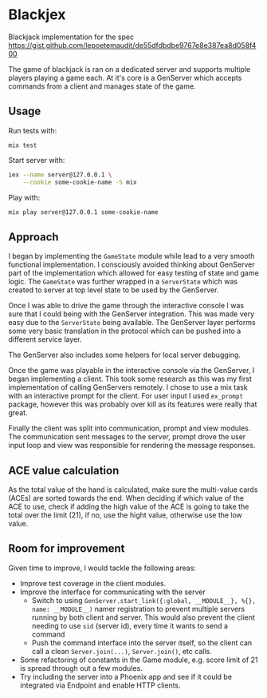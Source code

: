 # Blackjex

Blackjack implementation for the spec https://gist.github.com/lepoetemaudit/de55dfdbdbe9767e8e387ea8d058f400

The game of blackjack is ran on a dedicated server and supports multiple players playing a game each. At it's core is a GenServer which accepts commands from a client and manages state of the game.

## Usage

Run tests with:

```
mix test
```

Start server with:

```bash
iex --name server@127.0.0.1 \
    --cookie some-cookie-name -S mix
```

Play with:

```bash
mix play server@127.0.0.1 some-cookie-name
```

## Approach

I began by implementing the `GameState` module while lead to a very smooth functional implementation. I consciously avoided thinking about GenServer part of the implementation which allowed for easy testing of state and game logic. The `GameState` was further wrapped in a `ServerState` which was created to server at top level state to be used by the GenServer.

Once I was able to drive the game through the interactive console I was sure that I could being with the GenServer integration. This was made very easy due to the `ServerState` being available. The GenServer layer performs some very basic translation in the protocol which can be pushed into a different service layer.

The GenServer also includes some helpers for local server debugging.

Once the game was playable in the interactive console via the GenServer, I began implementing a client. This took some research as this was my first implementation of calling GenServers remotely. I chose to use a mix task with an interactive prompt for the client. For user input I used `ex_prompt` package, however this was probably over kill as its features were really that great.

Finally the client was split into communication, prompt and view modules. The communication sent messages to the server, prompt drove the user input loop and view was responsible for rendering the message responses.

## ACE value calculation

As the total value of the hand is calculated, make sure the multi-value cards (ACEs) are sorted towards the end. When deciding if which value of the ACE to use, check if adding the high value of the ACE is going to take the total over the limit (21), if no, use the hight value, otherwise use the low value.

## Room for improvement

Given time to improve, I would tackle the following areas:

- Improve test coverage in the client modules.
- Improve the interface for communicating with the server
  - Switch to using `GenServer.start_link({:global, __MODULE__}, %{}, name: __MODULE__)` namer registration to prevent multiple servers running by both client and server. This would also prevent the client needing to use `sid` (server id), every time it wants to send a command
  - Push the command interface into the server itself, so the client can call a clean `Server.join(...)`, `Server.join()`, etc calls.
- Some refactoring of constants in the Game module, e.g. score limit of 21 is spread through out a few modules.
- Try including the server into a Phoenix app and see if it could be integrated via Endpoint and enable HTTP clients.
